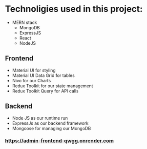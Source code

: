 # Technoligies used in this project:

- MERN stack
  - MongoDB
  - ExpressJS
  - React
  - NodeJS

## Frontend

- Material UI for styling
- Material UI Data Grid for tables
- Nivo for our Charts
- Redux Toolkit for our state management
- Redux Toolkit Query for API calls

## Backend

- Node JS as our runtime run
- ExpressJs as our backend framework
- Mongoose for managing our MongoDB

### https://admin-frontend-qwgg.onrender.com
